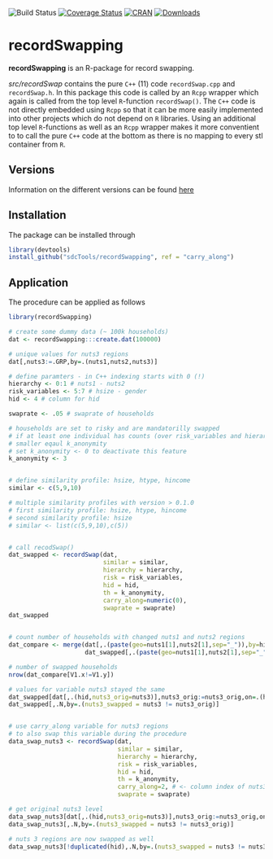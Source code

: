 ![Build Status](https://travis-ci.org/sdcTools/recordSwapping.svg?branch=master)
[![Coverage Status](https://coveralls.io/repos/github/sdcTools/recordSwapping/badge.svg?branch=master)](https://coveralls.io/github/sdcTools/sdcMicro?branch=master)
[![CRAN](http://www.r-pkg.org/badges/version/recordSwapping)](https://CRAN.R-project.org/package=recordSwapping)
[![Downloads](http://cranlogs.r-pkg.org/badges/recordSwapping)](https://CRAN.R-project.org/package=recordSwapping)
<!--[![Mentioned in Awesome Official Statistics ](https://awesome.re/mentioned-badge.svg)](http://www.awesomeofficialstatistics.org)-->

# recordSwapping


**recordSwapping** is an R-package for record swapping.


*src/recordSwap* contains the pure `C++` (11) code `recordSwap.cpp` and `recordSwap.h`.
In this package this code is called by an `Rcpp` wrapper which again is called from the top level `R`-function `recordSwap()`.
The `C++` code is not directly embedded using `Rcpp` so that it can be more easily implemented into other projects which do not depend on `R` libraries.
Using an additional top level `R`-functions as well as an `Rcpp` wrapper makes it more conventient to to call the pure `C++` code at the bottom as there is no mapping to every stl container from `R`.

## Versions

Information on the different versions can be found [here](https://github.com/sdcTools/recordSwapping/blob/master/NEWS.md)

## Installation

The package can be installed through
```r
library(devtools)
install_github("sdcTools/recordSwapping", ref = "carry_along")
```

## Application

The procedure can be applied as follows

```r
library(recordSwapping)

# create some dummy data (~ 100k households)
dat <- recordSwapping:::create.dat(100000)

# unique values for nuts3 regions
dat[,nuts3:=.GRP,by=.(nuts1,nuts2,nuts3)]

# define paramters - in C++ indexing starts with 0 (!)
hierarchy <- 0:1 # nuts1 - nuts2
risk_variables <- 5:7 # hsize - gender 
hid <- 4 # column for hid

swaprate <- .05 # swaprate of households

# households are set to risky and are mandatorilly swapped
# if at least one individual has counts (over risk_variables and hierarhies)
# smaller eqaul k_anonymity
# set k_anonymity <- 0 to deactivate this feature
k_anonymity <- 3


# define similarity profile: hsize, htype, hincome
similar <- c(5,9,10)

# multiple similarity profiles with version > 0.1.0
# first similarity profile: hsize, htype, hincome
# second similarity profile: hsize
# similar <- list(c(5,9,10),c(5))


# call recodSwap()
dat_swapped <- recordSwap(dat,
                          similar = similar,
                          hierarchy = hierarchy,
                          risk = risk_variables,
                          hid = hid,
                          th = k_anonymity,
                          carry_along=numeric(0),
                          swaprate = swaprate)
dat_swapped


# count number of households with changed nuts1 and nuts2 regions
dat_compare <- merge(dat[,.(paste(geo=nuts1[1],nuts2[1],sep="_")),by=hid],
                     dat_swapped[,.(paste(geo=nuts1[1],nuts2[1],sep="_")),by=hid],by="hid")

# number of swapped households
nrow(dat_compare[V1.x!=V1.y])

# values for variable nuts3 stayed the same
dat_swapped[dat[,.(hid,nuts3_orig=nuts3)],nuts3_orig:=nuts3_orig,on=.(hid)]
dat_swapped[,.N,by=.(nuts3_swapped = nuts3 != nuts3_orig)]


# use carry_along variable for nuts3 regions
# to also swap this variable during the procedure 
data_swap_nuts3 <- recordSwap(dat,
                              similar = similar,
                              hierarchy = hierarchy,
                              risk = risk_variables,
                              hid = hid,
                              th = k_anonymity,
                              carry_along=2, # <- column index of nuts3 
                              swaprate = swaprate)

# get original nuts3 level
data_swap_nuts3[dat[,.(hid,nuts3_orig=nuts3)],nuts3_orig:=nuts3_orig,on=.(hid)]
data_swap_nuts3[,.N,by=.(nuts3_swapped = nuts3 != nuts3_orig)]

# nuts 3 regions are now swapped as well
data_swap_nuts3[!duplicated(hid),.N,by=.(nuts3_swapped = nuts3 != nuts3_orig)]
```




